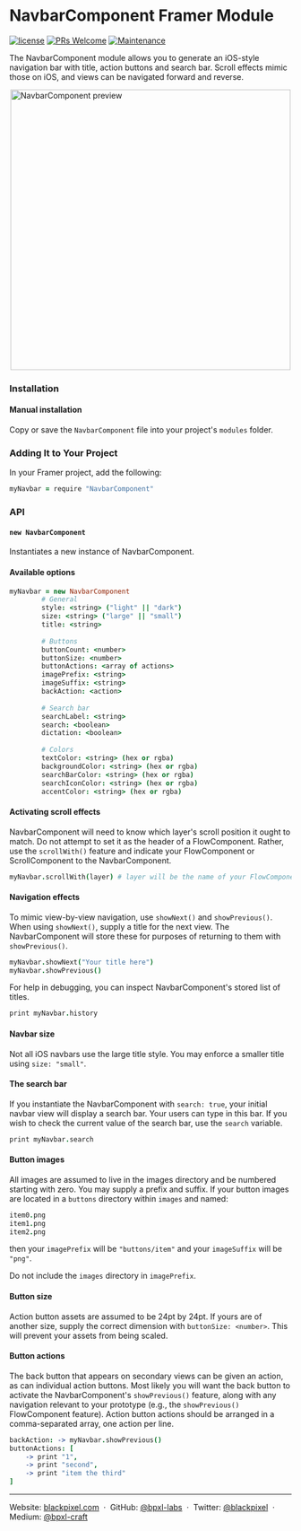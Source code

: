 # NavbarComponent Framer Module

[![license](https://img.shields.io/github/license/bpxl-labs/RemoteLayer.svg)](https://opensource.org/licenses/MIT)
[![PRs Welcome](https://img.shields.io/badge/PRs-welcome-brightgreen.svg)](.github/CONTRIBUTING.md)
[![Maintenance](https://img.shields.io/maintenance/yes/2017.svg)]()

The NavbarComponent module allows you to generate an iOS-style navigation bar with title, action buttons and search bar. Scroll effects mimic those on iOS, and views can be navigated forward and reverse.
	
<img src="https://user-images.githubusercontent.com/935/28231662-46b639f2-68b2-11e7-8ae7-c3bef444be02.giff" width="500" style="display: block; margin: auto" alt="NavbarComponent preview" />	

### Installation

#### Manual installation

Copy or save the `NavbarComponent` file into your project's `modules` folder.

### Adding It to Your Project

In your Framer project, add the following:

```coffeescript
myNavbar = require "NavbarComponent"
```

### API

#### `new NavbarComponent`

Instantiates a new instance of NavbarComponent.

#### Available options

```coffeescript
myNavbar = new NavbarComponent
		# General
		style: <string> ("light" || "dark")
		size: <string> ("large" || "small")
		title: <string>
		
		# Buttons
		buttonCount: <number>
		buttonSize: <number>
		buttonActions: <array of actions>
		imagePrefix: <string>
		imageSuffix: <string>
		backAction: <action>
		
		# Search bar
		searchLabel: <string>
		search: <boolean>
		dictation: <boolean>
		
		# Colors
		textColor: <string> (hex or rgba)
		backgroundColor: <string> (hex or rgba)
		searchBarColor: <string> (hex or rgba)
		searchIconColor: <string> (hex or rgba)
		accentColor: <string> (hex or rgba)
```

#### Activating scroll effects

NavbarComponent will need to know which layer's scroll position it ought to match. Do not attempt to set it as the header of a FlowComponent. Rather, use the `scrollWith()` feature and indicate your FlowComponent or ScrollComponent to the NavbarComponent.

```coffeescript
myNavbar.scrollWith(layer) # layer will be the name of your FlowComponent or ScrollComponent
```

#### Navigation effects

To mimic view-by-view navigation, use `showNext()` and `showPrevious()`. When using `showNext()`, supply a title for the next view. The NavbarComponent will store these for purposes of returning to them with `showPrevious()`.

```coffeescript
myNavbar.showNext("Your title here")
myNavbar.showPrevious()
```

For help in debugging, you can inspect NavbarComponent's stored list of titles.

```coffeescript
print myNavbar.history
```

#### Navbar size
Not all iOS navbars use the large title style. You may enforce a smaller title using `size: "small"`. 

#### The search bar

If you instantiate the NavbarComponent with `search: true`, your initial navbar view will display a search bar. Your users can type in this bar. If you wish to check the current value of the search bar, use the `search` variable.

```coffeescript
print myNavbar.search
```

#### Button images
All images are assumed to live in the images directory and be numbered starting with zero. You may supply a prefix and suffix. If your button images are located in a `buttons` directory within `images` and named:

```coffeescript
item0.png
item1.png
item2.png
```

then your `imagePrefix` will be `"buttons/item"` and your `imageSuffix` will be `"png"`.

Do not include the `images` directory in `imagePrefix`.

#### Button size
Action button assets are assumed to be 24pt by 24pt. If yours are of another size, supply the correct dimension with `buttonSize: <number>`. This will prevent your assets from being scaled.

#### Button actions
The back button that appears on secondary views can be given an action, as can individual action buttons. Most likely you will want the back button to activate the NavbarComponent's `showPrevious()` feature, along with any navigation relevant to your prototype (e.g., the `showPrevious()` FlowComponent feature). Action button actions should be arranged in a comma-separated array, one action per line.

```coffeescript
backAction: -> myNavbar.showPrevious()
buttonActions: [
	-> print "1",
	-> print "second",
	-> print "item the third"
]
```

---

Website: [blackpixel.com](https://blackpixel.com) &nbsp;&middot;&nbsp;
GitHub: [@bpxl-labs](https://github.com/bpxl-labs/) &nbsp;&middot;&nbsp;
Twitter: [@blackpixel](https://twitter.com/blackpixel) &nbsp;&middot;&nbsp;
Medium: [@bpxl-craft](https://medium.com/bpxl-craft)
